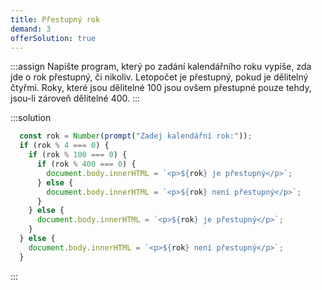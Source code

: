 ```yaml
---
title: Přestupný rok
demand: 3
offerSolution: true
---
```


:::assign
Napište program, který po zadání kalendářního roku vypíše, zda jde o rok přestupný, či nikoliv. Letopočet je přestupný, pokud je dělitelný čtyřmi. Roky, které jsou dělitelné 100 jsou ovšem přestupné pouze tehdy, jsou-li zároveň dělitelné 400.
:::

:::solution
```js
  const rok = Number(prompt("Zadej kalendářní rok:"));
  if (rok % 4 === 0) {
    if (rok % 100 === 0) {
      if (rok % 400 === 0) {
        document.body.innerHTML = `<p>${rok} je přestupný</p>`;
      } else {
        document.body.innerHTML = `<p>${rok} není přestupný</p>`;
      }
    } else {
      document.body.innerHTML = `<p>${rok} je přestupný</p>`;
    }
  } else {
    document.body.innerHTML = `<p>${rok} není přestupný</p>`;
  }
```
:::